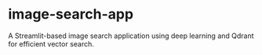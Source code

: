 # image-search-app
A Streamlit-based image search application using deep learning and Qdrant for efficient vector search.
